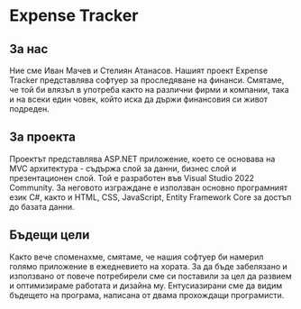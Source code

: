 # Expense Tracker

## За нас
Ние сме Иван Мачев и Стелиян Атанасов. Нашият проект Expense Tracker представлява софтуер за проследяване на финанси. Смятаме, че той би влязъл в употреба както на различни фирми и компании, така и на всеки един човек, който иска да държи финансовия си живот подреден.

## За проекта

Проектът представлява ASP.NET приложение, което се основава на MVC архитектура - съдържа слой за данни, бизнес слой и презентационен слой. Той е разработен във Visual Studio 2022 Community. За неговото изграждане е използван основно програмният език С#, както и HTML, CSS, JavaScript, Entity Framework Core за достъп до базата данни.

## Бъдещи цели
Както вече споменахме, смятаме, че нашия софтуер би намерил голямо приложение в ежедневието на хората. За да бъде забелязано и използвано от повече потребирели сме си поставили за цел да развием и оптимизираме работата и дизайна му. Ентусиазирани сме да видим бъдещето на програма, написана от двама прохождащи програмисти.
